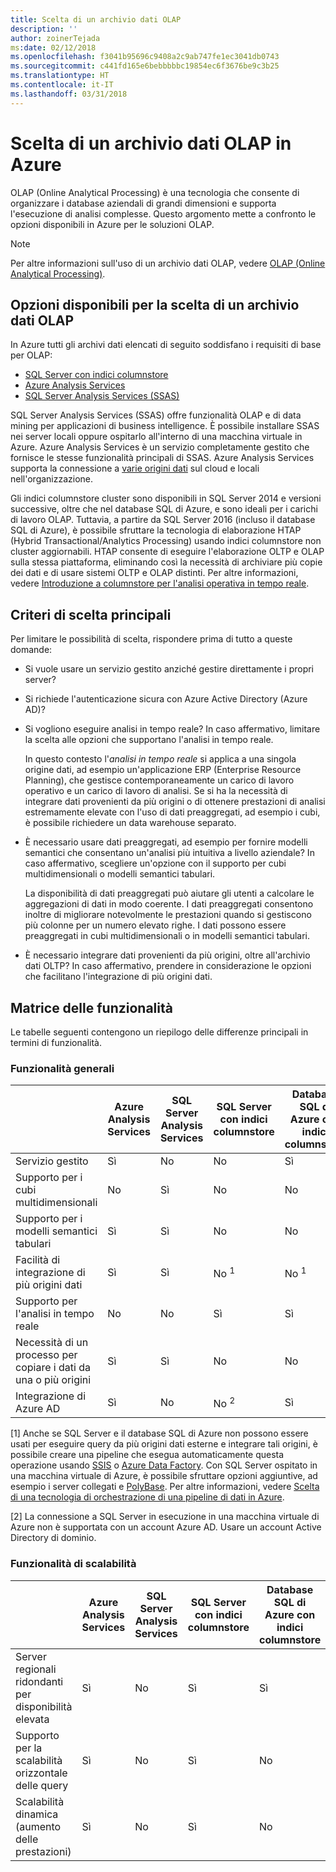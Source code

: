 ```yaml
---
title: Scelta di un archivio dati OLAP
description: ''
author: zoinerTejada
ms:date: 02/12/2018
ms.openlocfilehash: f3041b95696c9408a2c9ab747fe1ec3041db0743
ms.sourcegitcommit: c441fd165e6bebbbbbc19854ec6f3676be9c3b25
ms.translationtype: HT
ms.contentlocale: it-IT
ms.lasthandoff: 03/31/2018
---
```

# <a name="choosing-an-olap-data-store-in-azure"></a>Scelta di un archivio dati OLAP in Azure

OLAP (Online Analytical Processing) è una tecnologia che consente di organizzare i database aziendali di grandi dimensioni e supporta l'esecuzione di analisi complesse. Questo argomento mette a confronto le opzioni disponibili in Azure per le soluzioni OLAP.

> [!NOTE]
> Per altre informazioni sull'uso di un archivio dati OLAP, vedere [OLAP (Online Analytical Processing)](../scenarios/online-analytical-processing.md).

## <a name="what-are-your-options-when-choosing-an-olap-data-store"></a>Opzioni disponibili per la scelta di un archivio dati OLAP

In Azure tutti gli archivi dati elencati di seguito soddisfano i requisiti di base per OLAP:

- [SQL Server con indici columnstore](/sql/relational-databases/indexes/get-started-with-columnstore-for-real-time-operational-analytics)
- [Azure Analysis Services](/azure/analysis-services/analysis-services-overview)
- [SQL Server Analysis Services (SSAS)](/sql/analysis-services/analysis-services)

SQL Server Analysis Services (SSAS) offre funzionalità OLAP e di data mining per applicazioni di business intelligence. È possibile installare SSAS nei server locali oppure ospitarlo all'interno di una macchina virtuale in Azure. Azure Analysis Services è un servizio completamente gestito che fornisce le stesse funzionalità principali di SSAS. Azure Analysis Services supporta la connessione a [varie origini dati](/azure/analysis-services/analysis-services-datasource) sul cloud e locali nell'organizzazione.

Gli indici columnstore cluster sono disponibili in SQL Server 2014 e versioni successive, oltre che nel database SQL di Azure, e sono ideali per i carichi di lavoro OLAP. Tuttavia, a partire da SQL Server 2016 (incluso il database SQL di Azure), è possibile sfruttare la tecnologia di elaborazione HTAP (Hybrid Transactional/Analytics Processing) usando indici columnstore non cluster aggiornabili. HTAP consente di eseguire l'elaborazione OLTP e OLAP sulla stessa piattaforma, eliminando così la necessità di archiviare più copie dei dati e di usare sistemi OLTP e OLAP distinti. Per altre informazioni, vedere [Introduzione a columnstore per l'analisi operativa in tempo reale](/sql/relational-databases/indexes/get-started-with-columnstore-for-real-time-operational-analytics).

## <a name="key-selection-criteria"></a>Criteri di scelta principali

Per limitare le possibilità di scelta, rispondere prima di tutto a queste domande:

- Si vuole usare un servizio gestito anziché gestire direttamente i propri server?

- Si richiede l'autenticazione sicura con Azure Active Directory (Azure AD)?

- Si vogliono eseguire analisi in tempo reale? In caso affermativo, limitare la scelta alle opzioni che supportano l'analisi in tempo reale. 

    In questo contesto l'*analisi in tempo reale* si applica a una singola origine dati, ad esempio un'applicazione ERP (Enterprise Resource Planning), che gestisce contemporaneamente un carico di lavoro operativo e un carico di lavoro di analisi. Se si ha la necessità di integrare dati provenienti da più origini o di ottenere prestazioni di analisi estremamente elevate con l'uso di dati preaggregati, ad esempio i cubi, è possibile richiedere un data warehouse separato.

- È necessario usare dati preaggregati, ad esempio per fornire modelli semantici che consentano un'analisi più intuitiva a livello aziendale? In caso affermativo, scegliere un'opzione con il supporto per cubi multidimensionali o modelli semantici tabulari. 

    La disponibilità di dati preaggregati può aiutare gli utenti a calcolare le aggregazioni di dati in modo coerente. I dati preaggregati consentono inoltre di migliorare notevolmente le prestazioni quando si gestiscono più colonne per un numero elevato righe. I dati possono essere preaggregati in cubi multidimensionali o in modelli semantici tabulari.

- È necessario integrare dati provenienti da più origini, oltre all'archivio dati OLTP? In caso affermativo, prendere in considerazione le opzioni che facilitano l'integrazione di più origini dati.

## <a name="capability-matrix"></a>Matrice delle funzionalità

Le tabelle seguenti contengono un riepilogo delle differenze principali in termini di funzionalità.

### <a name="general-capabilities"></a>Funzionalità generali

| | Azure Analysis Services | SQL Server Analysis Services | SQL Server con indici columnstore | Database SQL di Azure con indici columnstore |
| --- | --- | --- | --- | --- |
| Servizio gestito | Sì | No  | No  | Sì |
| Supporto per i cubi multidimensionali | No  | Sì | No  | No  |
| Supporto per i modelli semantici tabulari | Sì | Sì | No  | No  |
| Facilità di integrazione di più origini dati | Sì | Sì | No <sup>1</sup> | No <sup>1</sup> |
| Supporto per l'analisi in tempo reale | No  | No  | Sì | Sì |
| Necessità di un processo per copiare i dati da una o più origini | Sì | Sì | No  | No  |
| Integrazione di Azure AD | Sì | No  | No <sup>2</sup> | Sì |

[1] Anche se SQL Server e il database SQL di Azure non possono essere usati per eseguire query da più origini dati esterne e integrare tali origini, è possibile creare una pipeline che esegua automaticamente questa operazione usando [SSIS](/sql/integration-services/sql-server-integration-services) o [Azure Data Factory](/azure/data-factory/). Con SQL Server ospitato in una macchina virtuale di Azure, è possibile sfruttare opzioni aggiuntive, ad esempio i server collegati e [PolyBase](/sql/relational-databases/polybase/polybase-guide). Per altre informazioni, vedere [Scelta di una tecnologia di orchestrazione di una pipeline di dati in Azure](../technology-choices/pipeline-orchestration-data-movement.md).

[2] La connessione a SQL Server in esecuzione in una macchina virtuale di Azure non è supportata con un account Azure AD. Usare un account Active Directory di dominio.

### <a name="scalability-capabilities"></a>Funzionalità di scalabilità

| | Azure Analysis Services | SQL Server Analysis Services | SQL Server con indici columnstore | Database SQL di Azure con indici columnstore |
| --- | --- | --- | --- | --- |
| Server regionali ridondanti per disponibilità elevata  | Sì | No  | Sì | Sì |
| Supporto per la scalabilità orizzontale delle query  | Sì | No  | Sì | No  |
| Scalabilità dinamica (aumento delle prestazioni)  | Sì | No  | Sì | No  |


